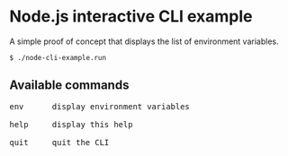 # Node.js interactive CLI example

A simple proof of concept that displays the list of environment variables.

    $ ./node-cli-example.run

## Available commands

<pre>
env      display environment variables

help     display this help

quit     quit the CLI
</pre>
